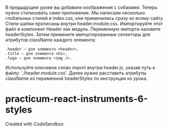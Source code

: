 В предыдущем уроке вы добавили изображения с собаками. Теперь нужно стилизовать само приложение. Мы написали несколько глобальных стилей в index.css, они применились сразу ко всему сайту.
Стили шапки прописаны внутри header.module.css. Импортируйте этот файл в компонент Header как модуль. Переменную импорта назовите headerStyles. Затем примените импортированные селекторы для атрибутов className каждого элемента:

    .header — для элемента <header>,
    .title — для элемента <h1>,
    .logo — для элемента <img />.

Используйте ключевое слово import внутри header.js, указав путь к файлу: './header.module.css'.
Далее нужно расставить атрибуты className из переменной headerStyles по инструкции из урока.

# practicum-react-instruments-6-styles
Created with CodeSandbox
